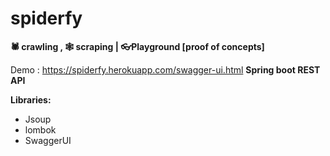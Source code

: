 # spiderfy
**🕷 crawling , 🕸 scraping | 👓Playground [proof of concepts]**

Demo : https://spiderfy.herokuapp.com/swagger-ui.html
**Spring boot REST API** 

**Libraries:**
 - Jsoup 
 - lombok 
 - SwaggerUI
